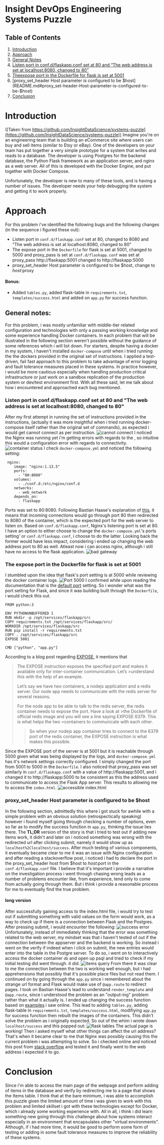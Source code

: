 # Insight DevOps Engineering Systems Puzzle

## Table of Contents
1. [Introduction](README.md#introduction)
2. [Approach](README.md#approach)
3. [General Notes](README.md#general-notes)
4. [Listen port in conf.d/flaskapp.conf set at 80 and “The web address is set at localhost:8080, changed to 80”](README.md#Listen-port-in-conf.d/flaskapp.conf-set-at-80-and-“The-web-address-is-set-at-localhost:8080,-changed-to-80)
5. [Theexpose port in the Dockerfile for flask is set at 5001](README.md#The-expose-port-in-the-Dockerfile-for-flask-is-set-at-5001)
6. [proxy_set_header Host parameter is configured to be $host](README.md#proxy_set-header-Host-parameter-is-configured-to-be-$host)
7. [Conclusion](README.md#conclusion)


# Introduction 
([Taken from https://github.com/InsightDataScience/systems-puzzle](https://github.com/InsightDataScience/systems-puzzle))
Imagine you're on an engineering team that is building an eCommerce site where users can buy and sell items (similar to Etsy or eBay). One of the developers on your team has put together a very simple prototype for a system that writes and reads to a database. The developer is using Postgres for the backend database, the Python Flask framework as an application server, and nginx as a web server. All of this is developed with the Docker Engine, and put together with Docker Compose.

Unfortunately, the developer is new to many of these tools, and is having a number of issues. The developer needs your help debugging the system and getting it to work properly.

# Approach
For this problem i've identified the following bugs and the following changes (in the sequence i figured these out):
* Listen port in `conf.d/flaskapp.conf` set at 80, changed to 8080 and "The web address is set at localhost:8080, changed to 80"
* The expose port in the `Dockerfile` for flask is set at 5001, changed to 5000 and proxy_pass is set at `conf.d/flaskapp.conf` was set at proxy_pass http://flaskapp:5001 changed to http://flaskapp:5000
* proxy_set_header Host parameter is configured to be $host, change to $host:$proxy
#### Bonus:
* Added `tables.py`, added flask-table in `requirements.txt`, `templates/success.html` and added on `app.py` for success function.

## General notes:
For this problem, i was mostly unfamiliar with middle-tier related configuration and technologies with only a passing working knowledge and some experience handling Docker containers. In each problem that will be illustrated in the following section weren't possible without the guidance of some references which i will list down. For starters, despite having a docker in my system, i haven't installed `docker-compose` until when i tried running the the dockers provided in the original set of instructions. I applied a test-driven, fail fast approach to this problem to take advantage of error logging and fault tolerance measures placed in these systems. In practice however, i would be more cautious especially when handling production critical infrastructure or just work on a sandbox replication of the production system or dev/test environment first. With all these said, let me talk about how i encountered and approached each bug mentioned.

### Listen port in conf.d/flaskapp.conf set at 80 and "The web address is set at localhost:8080, changed to 80"
After my first attempt in running the set of instructions provided in the instructions, (actually it was more insightful when i tried running docker-compose itself rather than the original set of commands), as expected i would get cannot connect as per instruction.
![cannot connect](https://raw.githubusercontent.com/jinalklaulitz/Insight_DevOps_challenge/master/port8080_localhostcantbereached.png)
I noticed the Nginx was running yet i'm getting errors with regards to the , so intuitive this would a configuration error with regards to connectivity. 
![container status](https://raw.githubusercontent.com/jinalklaulitz/Insight_DevOps_challenge/master/container_status.png)
I check `docker-compose.yml` and noticed the following setting:
```docker
 nginx:
    image: "nginx:1.13.5"
    ports:
      - "80:8080"
    volumes:
      - ./conf.d:/etc/nginx/conf.d
    networks:
      - web_network
    depends_on: 
      - flaskapp
```
Ports was set to 80:8080. Following Bastian Haase's explanation of [this](https://youtu.be/Xn8k8n2NU30), it means that incoming connections would go through port 80 then redirected to 8080 of the container, which is the expected port for the web server to listen on. Based on `conf.d/flaskapp.conf`, Nginx's listening port is set at 80. I have an option to either choose to change the `docker-compose.yml`'s ports setting' or `conf.d/flaskapp.conf`, i choose to do the latter. Looking back the former would have less impact, considering i ended up changing the web address port to 80 as well. Atleast now i can access nginx, although i still have no access to the flask application.
![bad gateway](https://raw.githubusercontent.com/jinalklaulitz/Insight_DevOps_challenge/master/bad_gateway.png)

### The expose port in the Dockerfile for flask is set at 5001
I stumbled upon the idea that flask's port setting is at 5000 while reviewing the docker container logs.
![Port 5000](https://raw.githubusercontent.com/jinalklaulitz/Insight_DevOps_challenge/master/port_5000.png)
I confirmed while upon reading the documentation that is the [default port](http://flask.pocoo.org/docs/1.0/api/) setting. So i wonder what was the port setting for Flask, and since it was building built through the `Dockerfile`, i would check this out.

```
FROM python:3

ENV PYTHONUNBUFFERED 1
RUN mkdir -p /opt/services/flaskapp/src
COPY requirements.txt /opt/services/flaskapp/src/
WORKDIR /opt/services/flaskapp/src
RUN pip install -r requirements.txt
COPY . /opt/services/flaskapp/src
EXPOSE 5001

CMD ["python", "app.py"]
```
According to a blog post regarding [EXPOSE](https://we-are.bookmyshow.com/understanding-expose-in-dockerfile-266938b6a33d), it mentions that 
>The EXPOSE instruction exposes the specified port and makes it available only for inter-container communication. Let’s >understand this with the help of an example.
>
>Let’s say we have two containers, a nodejs application and a redis server. Our node app needs to communicate with the redis server for several reasons.
>
>For the node app to be able to talk to the redis server, the redis container needs to expose the port. Have a look at >the Dockerfile of official redis image and you will see a line saying EXPOSE 6379. This is what helps the two >containers to communicate with each other.
>>So when your nodejs app container tries to connect to the 6379 port of the redis container, the EXPOSE instruction is what makes this possible.

Since the EXPOSE port of the server is at 5001 but it is reachable through 5000 given what was being displayed by the logs, and `docker-compose.yml` has it's network settings correctly configured. I simply changed the port from 5001 to 5000 in the `Dockerfile`. I also noticed that proxy_pass was set similarly in `conf.d/flaskapp.conf` with a value of http://flaskapp:5001, and i changed it to http://flaskapp:5000 to be consistent as this the address used to communicate to access the Flask App server. This results to allowing me to access the `index.html`. 
![accessible index.html](https://raw.githubusercontent.com/jinalklaulitz/Insight_DevOps_challenge/master/indexhtml.png)

### proxy_set_header Host parameter is configured to be $host
In the following section, admittedly this where i got stuck for awhile with a simple problem with an obvious solution (retrospectically speaking) however i found myself going through checking a number of options, even so far as to modify the success function in `app.py`, thinking the issue lies there. The **TL;DR** version of the story is that i tried to test out if adding new items work, it didn't and later on i noticed something was wrong with the redirected url after clicking submit, namely it would show up as ```localhost%2Clocalhost/success```. After much testing of various components, it eventually became clear to me it was an issue with Nginx configuration and after reading a stackoverflow post, i noticed i had to declare the port in the proxy_set_header host from $host to $host:$port in the `conf.d/flaskapp.conf` file. I believe that it's important i provide a narrative on the investigation process i went through chasing wrong leads as a number of problems encounter like, from experience, tend only to come from actually going through them. But i think i provide a reasonable process for me to eventually find the true problem.
#### long version

After successfully gaining access to the index.html file, i would try to test out if submitting something with valid values on the form would work, as a way to check up if there is a connection between Flask and the Postgres. After pressing submit, i would encounter the following:
![success error](https://raw.githubusercontent.com/jinalklaulitz/Insight_DevOps_challenge/master/success_error.png)
Unfortunately, instead of immediately thinking that the error was something related to the web server, my mindset was that i haven't tested of out if the connection between the appserver and the backend is working. So instead i went on the verify if indeed when i click on submit, the new entries would enter into the table in the Postgre server. To do so, i went on to interactively access the docker container `db` and open up psql and tried to check if my initial testing did went through. it did.
![items query](https://raw.githubusercontent.com/jinalklaulitz/Insight_DevOps_challenge/master/items_query.png)
From there it was clear to me the connection between the two is working well enough, but i had apprehensions that possibly that it's possible place files but not read them. I continued on by going through the `app.py` since i remembered about the strange url format and Flask would make use of `@app.route` to redirect pages. I took on Bastian Haase's lead to understand `render_template` and `@app.route`, since i understood the problem as an "output-ing" problem rather than what it actually is. I ended up changing the success function based on [examples](http://www.blog.pythonlibrary.org/2017/12/14/flask-101-adding-editing-and-displaying-data/)
i saw online. This lead to adding `tables.py`, adding flask-table in `requirements.txt`, `templates/success.html`, modifiying `app.py` for success function then rebuilt the images of the containers. This didn't solve the problem as i originally expected. So out of the whim i wrote down `localhost/success` and this popped out:
![flask tables](https://raw.githubusercontent.com/jinalklaulitz/Insight_DevOps_challenge/master/flasktables.png)
The actual page is working! Then i asked myself what other things can affect the url address? That's when it became clear to me that Nginx was possibly causing this the current problem i was attempting to solve. So i checked online and noticed this post from [stack overflow](https://stackoverflow.com/questions/41348714/flasknginxgunicorn-redirect-error) and tested it and finally went to the web address i expected it to go.

# Conclusion
Since i'm able to access the main page of the webpage and perform adding of items in the database and verify by redirecting me to a page that shows the Items table. I think that at the bare minimum, i was able to accomplish this puzzle given the limited amount of time i was given to work with this problem and limited skillset i got with these technologies except for Docker, which i already some working experience with. All in all, i think i did learn something new going through this challenge about how systems interact especially in an environment that encapsulates other "virtual environments". Although, if i had more time, it would be good to perform some form of testing or adding in some fault tolerance measures to improve the reliability of these systems. 
